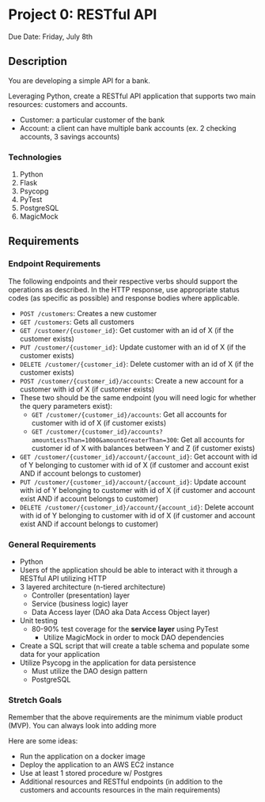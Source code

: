 # Project 0: RESTful API

Due Date: Friday, July 8th

## Description
You are developing a simple API for a bank.

Leveraging Python, create a RESTful API application that supports two main resources: customers and accounts.

* Customer: a particular customer of the bank
* Account: a client can have multiple bank accounts (ex. 2 checking accounts, 3 savings accounts)

### Technologies
1. Python
2. Flask
3. Psycopg
4. PyTest
5. PostgreSQL
6. MagicMock

## Requirements

### Endpoint Requirements
The following endpoints and their respective verbs should support the operations as described. In the HTTP response, use appropriate status codes (as specific as possible) and response bodies where applicable.

- `POST /customers`: Creates a new customer
- `GET /customers`: Gets all customers
- `GET /customer/{customer_id}`: Get customer with an id of X (if the customer exists)
- `PUT /customer/{customer_id}`: Update customer with an id of X (if the customer exists)
- `DELETE /customer/{customer_id}`: Delete customer with an id of X (if the customer exists)
- `POST /customer/{customer_id}/accounts`: Create a new account for a customer with id of X (if customer exists)
- These two should be the same endpoint (you will need logic for whether the query parameters exist):
    - `GET /customer/{customer_id}/accounts`: Get all accounts for customer with id of X (if customer exists)
    - `GET /customer/{customer_id}/accounts?amountLessThan=1000&amountGreaterThan=300`: Get all accounts for customer id of X with balances between Y and Z (if customer exists)
- `GET /customer/{customer_id}/account/{account_id}`: Get account with id of Y belonging to customer with id of X (if customer and account exist AND if account belongs to customer)
- `PUT /customer/{customer_id}/account/{account_id}`: Update account with id of Y belonging to customer with id of X (if customer and account exist AND if account belongs to customer)
- `DELETE /customer/{customer_id}/account/{account_id}`: Delete account with id of Y belonging to customer with id of X (if customer and account exist AND if account belongs to customer)

### General Requirements
- Python
- Users of the application should be able to interact with it through a RESTful API utilizing HTTP
- 3 layered architecture (n-tiered architecture)
    - Controller (presentation) layer
    - Service (business logic) layer
    - Data Access layer (DAO aka Data Access Object layer)
- Unit testing
    - 80-90% test coverage for the **service layer** using PyTest
        - Utilize MagicMock in order to mock DAO dependencies
- Create a SQL script that will create a table schema and populate some data for your application
- Utilize Psycopg in the application for data persistence
    - Must utilize the DAO design pattern
    - PostgreSQL

### Stretch Goals
Remember that the above requirements are the minimum viable product (MVP). You can always look into adding more

Here are some ideas:
- Run the application on a docker image
- Deploy the application to an AWS EC2 instance
- Use at least 1 stored procedure w/ Postgres
- Additional resources and RESTful endpoints (in addition to the customers and accounts resources in the main requirements)
